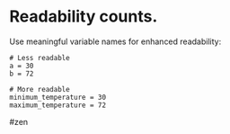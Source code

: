 # Readability counts.

Use meaningful variable names for enhanced readability:

```
# Less readable
a = 30
b = 72

# More readable
minimum_temperature = 30
maximum_temperature = 72
```

#zen
